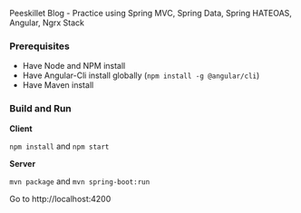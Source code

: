 
Peeskillet Blog - Practice using Spring MVC, Spring Data, Spring HATEOAS, Angular, Ngrx Stack


### Prerequisites

* Have Node and NPM install
* Have Angular-Cli install globally (`npm install -g @angular/cli`)
* Have Maven install

### Build and Run

**Client**

`npm install` and `npm start`

**Server**

`mvn package` and `mvn spring-boot:run`

Go to http://localhost:4200

